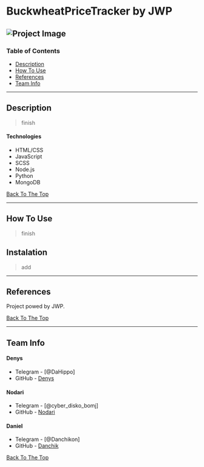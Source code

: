 # BuckwheatPriceTracker by JWP

![Project Image](project-image-url)
---

### Table of Contents
- [Description](#description)
- [How To Use](#how-to-use)
- [References](#references)
- [Team Info](#team-info)
---

## Description

>finish

#### Technologies

- HTML/CSS
- JavaScript
- SCSS
- Node.js
- Python
- MongoDB


[Back To The Top](#buckwheatpricetracker-by-jwp)

---

## How To Use

>finish

## Instalation 

>add

---

## References

Project powed by JWP.

[Back To The Top](#buckwheatpricetracker-by-jwp)

---


## Team Info

#### Denys

- Telegram - [@DaHippo]
- GitHub - [Denys](https://github.com/DenisTvardovskiy)

#### Nodari

- Telegram - [@cyber_disko_bomj]
- GitHub - [Nodari](https://github.com/nodari-dev)

#### Daniel

- Telegram - [@Danchikon]
- GitHub - [Danchik](https://github.com/Danchikon)


[Back To The Top](#buckwheatpricetracker-by-jwp)

